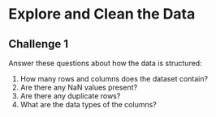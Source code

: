 # Explore and Clean the Data

## Challenge 1

Answer these questions about how the data is structured:

1. How many rows and columns does the dataset contain?
2. Are there any NaN values present?
3. Are there any duplicate rows?
4. What are the data types of the columns?